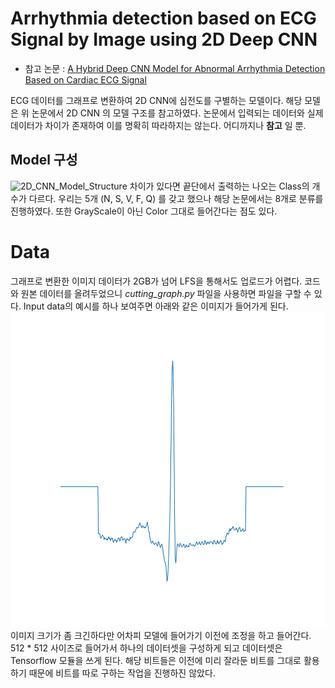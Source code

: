 # Arrhythmia detection based on ECG Signal by Image using 2D Deep CNN
- 참고 논문 : [A Hybrid Deep CNN Model for Abnormal Arrhythmia Detection Based on Cardiac ECG Signal](https://www.mdpi.com/1424-8220/21/3/951)

ECG 데이터를 그래프로 변환하여 2D CNN에 심전도를 구별하는 모델이다. 해당 모델은 위 논문에서 2D CNN 의 모델 구조를 참고하였다. 논문에서 입력되는 데이터와 실제 데이터가 차이가 존재하여 이를 명확히 따라하지는 않는다. 어디까지나 __참고__ 일 뿐. 

## Model 구성
![2D_CNN_Model_Structure](https://www.mdpi.com/sensors/sensors-21-00951/article_deploy/html/images/sensors-21-00951-g005.png)
차이가 있다면 끝단에서 출력하는 나오는 Class의 개수가 다르다. 우리는 5개 (N, S, V, F, Q) 를 갖고 했으나 해당 논문에서는 8개로 분류를 진행하였다. 또한 GrayScale이 아닌 Color 그대로 들어간다는 점도 있다.

# Data
그래프로 변환한 이미지 데이터가 2GB가 넘어 LFS을 통해서도 업로드가 어렵다. 코드와 원본 데이터를 올려두었으니 *cutting_graph.py* 파일을 사용하면 파일을 구할 수 있다. Input data의 예시를 하나 보여주면 아래와 같은 이미지가 들어가게 된다.
![Normal_beat_sliced_image](./docs/fig1.png)
이미지 크기가 좀 크긴하다만 어차피 모델에 들어가기 이전에 조정을 하고 들어간다. 512 * 512 사이즈로 들어가서 하나의 데이터셋을 구성하게 되고 데이터셋은 Tensorflow 모듈을 쓰게 된다. 해당 비트들은 이전에 미리 잘라둔 비트를 그대로 활용하기 때문에 비트를 따로 구하는 작업을 진행하진 않았다.
